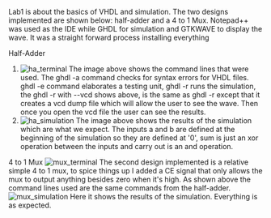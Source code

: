 Lab1 is about the basics of VHDL and simulation. The two designs implemented are shown below: half-adder and a 4 to 1 Mux. Notepad++ was used as the IDE while GHDL for simulation and GTKWAVE to display the wave. It was a straight forward process installing everything

Half-Adder
1. ![ha_terminal](https://github.com/johnB-A/EE-322/assets/156035355/a9516062-2d7c-4f1b-ad16-4d21b641d3e4)
The image above shows the command lines that were used. The ghdl -a command checks for syntax errors for VHDL files. ghdl -e command elaborates a testing unit, ghdl -r runs the simulation, the ghdl -r with --vcd shows above, is the same as ghdl -r except that it creates a vcd dump file which will allow the user to see the wave. Then once you open the vcd file the user can see the results.
3. ![ha_simulation](https://github.com/johnB-A/EE-322/assets/156035355/e2072a88-1264-4d79-9371-f7046149031f)
The image above shows the results of the simulation which are what we expect. The inputs a and b are defined at the beginning of the simulation so they are defined at '0', sum is just an xor operation between the inputs and carry out is an and operation.

4 to 1 Mux
![mux_terminal](https://github.com/johnB-A/EE-322/assets/156035355/1aab6bd5-d7c2-418b-922e-a86c09faed08)
The second design implemented is a relative simple 4 to 1 mux, to spice things up I added a CE signal that only allows the mux to output anything besides zero when it's high. As shown above the command lines used are the same commands from the half-adder. 
![mux_simulation](https://github.com/johnB-A/EE-322/assets/156035355/4958dd63-176d-45cb-8f59-6935a0b944ad)
Here it shows the results of the simulation. Everything is as expected.

